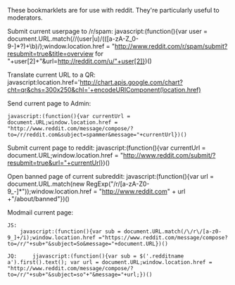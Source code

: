 These bookmarklets are for use with reddit. They're particularly useful to moderators.


Submit current userpage to /r/spam:
javascript:(function(){var user = document.URL.match(/\/(user|u)\/(([a-zA-Z_0-9\-]*?)+\b)/);window.location.href = "http://www.reddit.com/r/spam/submit?resubmit=true&title=overview for "+user[2]+"&url=http://reddit.com/u/"+user[2]})()


Translate current URL to a QR:
	javascript:location.href='http://chart.apis.google.com/chart?cht=qr&chs=300x250&chl='+encodeURIComponent(location.href)


Send current page to Admin:

	javascript:(function(){var currentUrl = document.URL;window.location.href = "http://www.reddit.com/message/compose/?to=/r/reddit.com&subject=spammer&message="+currentUrl})()


Submit current page to reddit:
	javascript:(function(){var currentUrl = document.URL;window.location.href = "http://www.reddit.com/submit/?resubmit=true&url="+currentUrl})()


Open banned page of current subreddit:
	javascript:(function(){var url = document.URL.match(new RegExp("/r/[a-zA-Z0-9_\-]*"));window.location.href = "http://www.reddit.com" + url +"/about/banned"})()


Modmail current page:

	JS:
		javascript:(function(){var sub = document.URL.match(/\/r\/[a-z0-9_]+/i);window.location.href ="https://www.reddit.com/message/compose?to=/r/"+sub+"&subject=So&message="+document.URL})()

	JQ:		jjavascript:(function(){var sub = $('.redditname a').first().text(); var url = document.URL;window.location.href = "http://www.reddit.com/message/compose/?to=/r/"+sub+"&subject=so"+"&message="+url;})()



